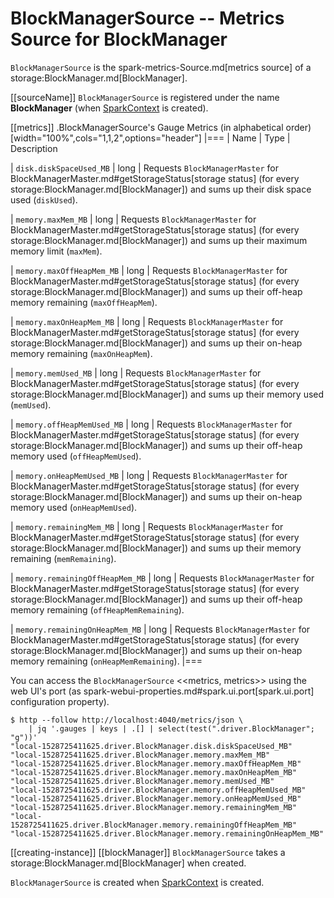 # BlockManagerSource -- Metrics Source for BlockManager

`BlockManagerSource` is the spark-metrics-Source.md[metrics source] of a storage:BlockManager.md[BlockManager].

[[sourceName]]
`BlockManagerSource` is registered under the name **BlockManager** (when [SparkContext](../SparkContext.md) is created).

[[metrics]]
.BlockManagerSource's Gauge Metrics (in alphabetical order)
[width="100%",cols="1,1,2",options="header"]
|===
| Name
| Type
| Description

| `disk.diskSpaceUsed_MB`
| long
| Requests `BlockManagerMaster` for BlockManagerMaster.md#getStorageStatus[storage status] (for every storage:BlockManager.md[BlockManager]) and sums up their disk space used (`diskUsed`).

| `memory.maxMem_MB`
| long
| Requests `BlockManagerMaster` for BlockManagerMaster.md#getStorageStatus[storage status] (for every storage:BlockManager.md[BlockManager]) and sums up their maximum memory limit (`maxMem`).

| `memory.maxOffHeapMem_MB`
| long
| Requests `BlockManagerMaster` for BlockManagerMaster.md#getStorageStatus[storage status] (for every storage:BlockManager.md[BlockManager]) and sums up their off-heap memory remaining (`maxOffHeapMem`).

| `memory.maxOnHeapMem_MB`
| long
| Requests `BlockManagerMaster` for BlockManagerMaster.md#getStorageStatus[storage status] (for every storage:BlockManager.md[BlockManager]) and sums up their on-heap memory remaining (`maxOnHeapMem`).

| `memory.memUsed_MB`
| long
| Requests `BlockManagerMaster` for BlockManagerMaster.md#getStorageStatus[storage status] (for every storage:BlockManager.md[BlockManager]) and sums up their memory used (`memUsed`).

| `memory.offHeapMemUsed_MB`
| long
| Requests `BlockManagerMaster` for BlockManagerMaster.md#getStorageStatus[storage status] (for every storage:BlockManager.md[BlockManager]) and sums up their off-heap memory used (`offHeapMemUsed`).

| `memory.onHeapMemUsed_MB`
| long
| Requests `BlockManagerMaster` for BlockManagerMaster.md#getStorageStatus[storage status] (for every storage:BlockManager.md[BlockManager]) and sums up their on-heap memory used (`onHeapMemUsed`).

| `memory.remainingMem_MB`
| long
| Requests `BlockManagerMaster` for BlockManagerMaster.md#getStorageStatus[storage status] (for every storage:BlockManager.md[BlockManager]) and sums up their memory remaining (`memRemaining`).

| `memory.remainingOffHeapMem_MB`
| long
| Requests `BlockManagerMaster` for BlockManagerMaster.md#getStorageStatus[storage status] (for every storage:BlockManager.md[BlockManager]) and sums up their off-heap memory remaining (`offHeapMemRemaining`).

| `memory.remainingOnHeapMem_MB`
| long
| Requests `BlockManagerMaster` for BlockManagerMaster.md#getStorageStatus[storage status] (for every storage:BlockManager.md[BlockManager]) and sums up their on-heap memory remaining (`onHeapMemRemaining`).
|===

You can access the `BlockManagerSource` <<metrics, metrics>> using the web UI's port (as spark-webui-properties.md#spark.ui.port[spark.ui.port] configuration property).

```
$ http --follow http://localhost:4040/metrics/json \
    | jq '.gauges | keys | .[] | select(test(".driver.BlockManager"; "g"))'
"local-1528725411625.driver.BlockManager.disk.diskSpaceUsed_MB"
"local-1528725411625.driver.BlockManager.memory.maxMem_MB"
"local-1528725411625.driver.BlockManager.memory.maxOffHeapMem_MB"
"local-1528725411625.driver.BlockManager.memory.maxOnHeapMem_MB"
"local-1528725411625.driver.BlockManager.memory.memUsed_MB"
"local-1528725411625.driver.BlockManager.memory.offHeapMemUsed_MB"
"local-1528725411625.driver.BlockManager.memory.onHeapMemUsed_MB"
"local-1528725411625.driver.BlockManager.memory.remainingMem_MB"
"local-1528725411625.driver.BlockManager.memory.remainingOffHeapMem_MB"
"local-1528725411625.driver.BlockManager.memory.remainingOnHeapMem_MB"
```

[[creating-instance]]
[[blockManager]]
`BlockManagerSource` takes a storage:BlockManager.md[BlockManager] when created.

`BlockManagerSource` is created when [SparkContext](../SparkContext.md) is created.
